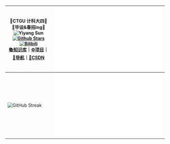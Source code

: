 <div align=center>

|📖CTGU 计科大四📖<br />🎈毕设&春招ing🎈<br /><img alt="Yiyang Sun" src="https://cdn.nlark.com/yuque/0/2021/jpeg/21375831/1635499009397-assets/web-upload/d6e6c5f1-4d36-46e2-b948-9000d54446ae.jpeg" width=100 /><br />  [![Github Stars](https://img.shields.io/github/stars/404name?color=faf408&label=github%20stars&logo=github)](https://github.com/404name)   [![Bilibili](https://img.shields.io/badge/dynamic/json?labelColor=FE7398&logo=bilibili&logoColor=white&label=b站-绝伦N&color=00aeec&query=%24.data.totalSubs&url=https%3A%2F%2Fapi.spencerwoo.com%2Fsubstats%2F%3Fsource%3Dbilibili%26queryKey%3D29209613)](https://space.bilibili.com/29209613)  <br>[📚知识库](https://www.yuque.com/404name)｜[⚙️项目](https://www.yuque.com/404name/blog/works)｜[🔖导航](https://404name.notion.site/404name/c2807e121dc74e9facc0f77148817aaf?v=46710760d6ab47829adffb707d4a3b3e)｜[🚀CSDN](https://blog.csdn.net/weixin_45590872)| ![](https://github.com/404name/github-stats/blob/master/generated/overview.svg)  
| ------------------------------------------------------------ | ------------------------------------------------------------ |
![GitHub Streak](https://github-profile-trophy.vercel.app/?username=404name&row=2&column=3) | ![](https://raw.githubusercontent.com/404name/github-stats/master/generated/languages.svg)

  
<!--   图标生成器：
  1. https://github-profile-summary-cards.vercel.app/demo.html
  2. https://github.com/jstrieb/github-stats
  3. https://github.com/ryo-ma/github-profile-trophy  -->
  
<!-- 图标示例
  [![Top Langs](https://github-readme-stats.vercel.app/api/top-langs/?username=404name&hide=python,javascript,html,css,vue&layout=compact)](https://github.com/anuraghazra/github-readme-stats)
 ![](https://raw.githubusercontent.com/404name/github-stats/master/generated/languages.svg)
  ![](http://github-profile-summary-cards.vercel.app/api/cards/repos-per-language?username=404name&theme=tokyonight)
  ![](http://github-profile-summary-cards.vercel.app/api/cards/most-commit-language?username=404name&theme=tokyonight)
  [![Anurag's github stats](https://github-readme-stats.vercel.app/api?username=404name&count_private=true&show_icons=true)](https://github.com/anuraghazra/github-readme-stats) 
  ![](http://github-profile-summary-cards.vercel.app/api/cards/profile-details?username=404name&theme=default) -->
